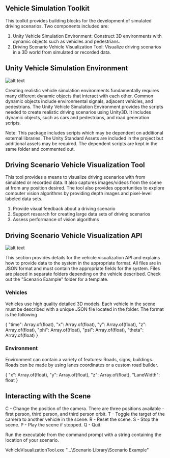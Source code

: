 ## Vehicle Simulation Toolkit

This toolkit provides building blocks for the development of simulated driving scenarios. Two components included are:

1. Unity Vehicle Simulation Environment: Construct 3D environments with dynamic objects such as vehicles and pedestrians.
2. Driving Scenario Vehicle Visualization Tool: Visualize driving scenarios in a 3D world from simulated or recorded data.

## Unity Vehicle Simulation Environment

![alt text](https://cloud.githubusercontent.com/assets/3961167/19617456/c3bfd938-97e5-11e6-9c77-93d2f8955c61.gif)

Creating realistic vehicle simulation environments fundamentally requires many different dynamic objects that interact with each other. Common dynamic objects include environmental signals, adjacent vehicles, and pedestrians. The Unity Vehicle Simulation Environment provides the scripts needed to create realistic driving scenarios using Unity3D. It includes dynamic objects, such as cars and pedestrians, and road generation scripts.

Note: This package includes scripts which may be dependent on additional external libraries. The Unity Standard Assets are included in the project but additional assets may be required. The dependent scripts are kept in the same folder and commented out.

## Driving Scenario Vehicle Visualization Tool

This tool provides a means to visualize driving scenarios with from simulated or recorded data. It also captures images/videos from the scene at from any position desired. The tool also provides opportunities to explore computer vision algorithms by providing depth images and pixel-level labeled data sets.

1. Provide visual feedback about a driving scenario
2. Support research for creating large data sets of driving scenarios
3. Assess performance of vision algorithms

## Driving Scenario Vehicle Visualization API

![alt text](https://cloud.githubusercontent.com/assets/3961167/20024665/4e33e310-a2a5-11e6-90a8-c8a717990af4.gif)

This section provides details for the vehicle visualization API and explains how to provide data to the system in the appropriate format. All files are in JSON format and must contain the appropriate fields for the system. Files are placed in separate folders depending on the vehicle described. Check out the "Scenario Example" folder for a template.

### Vehicles

Vehicles use high quality detailed 3D models. Each vehicle in the scene must be described with a unique JSON file located in the folder. The format is the following

{
	"time": Array.of(float),
	"x": Array.of(float),
	"y": Array.of(float),
	"z": Array.of(float),
	"phi": Array.of(float),
	"psi": Array.of(float),
	"theta": Array.of(float)
}

### Environment

Environment can contain a variety of features: Roads, signs, buildings. Roads can be made by using lanes coordinates or a custom road builder. 

{
	"x": Array.of(float),
	"y": Array.of(float),
	"z": Array.of(float),
	"LaneWidth": float
}

## Interacting with the Scene

C - Change the position of the camera. There are three positions available - first person, third person, and third person orbit.
T - Toggle the target of the camera to another vehicle in the scene.
R - Reset the scene.
S - Stop the scene.
P - Play the scene if stopped.
Q - Quit.

Run the executable from the command prompt with a string containing the location of your scenario.

VehicleVisualizationTool.exe "...\Scenario Library\Scenario Example"